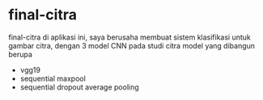 # final-citra
 final-citra
di aplikasi ini, saya berusaha membuat sistem klasifikasi untuk gambar citra, dengan 3 model CNN pada studi citra
model yang dibangun berupa
* vgg19
* sequential maxpool
* sequential dropout average pooling
